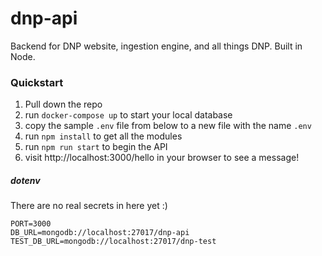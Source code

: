 # dnp-api
Backend for DNP website, ingestion engine, and all things DNP. Built in Node.

### Quickstart
1. Pull down the repo
1. run `docker-compose up` to start your local database
1. copy the sample `.env` file from below to a new file with the name `.env`
1. run `npm install` to get all the modules
1. run `npm run start` to begin the API
1. visit http://localhost:3000/hello in your browser to see a message!


##### dotenv
There are no real secrets in here yet :)
```
PORT=3000
DB_URL=mongodb://localhost:27017/dnp-api
TEST_DB_URL=mongodb://localhost:27017/dnp-test
```
